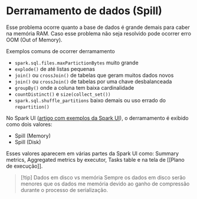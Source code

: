 # Derramamento de dados (Spill)

Esse problema ocorre quanto a base de dados é grande demais para caber na memória RAM. Caso esse problema não seja resolvido pode ocorrer erro OOM (Out of Memory).

Exemplos comuns de ocorrer derramamento

- `spark.sql.files.maxPartictionBytes` muito grande
- `explode()` de até listas pequenas
- `join()` ou `crossJoin()` de tabelas que geram muitos dados novos
- `join()` ou `crossJoin()` de tabelas por uma chave desbalanceada
- `groupBy()` onde a coluna tem baixa cardinalidade
- `countDistinct()` e `size(collect_set())`
- `spark.sql.shuffle_partitions` baixo demais ou uso errado do `repartition()`

No Spark UI ([artigo com exemplos da Spark UI](https://medium.com/road-to-data-engineering/spark-performance-optimization-series-2-spill-685126e9d21f)), o derramamento é exibido como dois valores:

- Spill (Memory)
- Spill (Disk)

Esses valores aparecem em várias partes da Spark UI como: Summary metrics, Aggregated metrics by executor, Tasks table e na tela de [[Plano de execução]].

> [!tip] Dados em disco vs memória
> Sempre os dados em disco serão menores que os dados me memória devido ao ganho de compressão durante o processo de serialização.